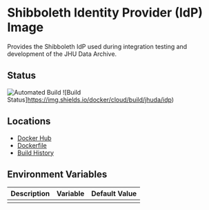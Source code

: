 # Shibboleth Identity Provider (IdP) Image

Provides the Shibboleth IdP used during integration testing and development of the JHU Data Archive.

## Status
![Automated Build](https://img.shields.io/docker/cloud/automated/jhuda/idp) ![Build Status]https://img.shields.io/docker/cloud/build/jhuda/idp)

## Locations
* [Docker Hub](https://hub.docker.com/r/jhuda/idp/tags) 
* [Dockerfile](Dockerfile)
* [Build History](https://hub.docker.com/r/jhuda/idp/builds)

## Environment Variables

|Description|Variable|Default Value| 
|---|---|---|   
|   |   |   |
